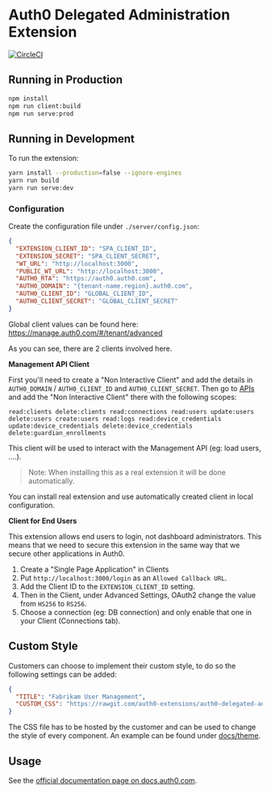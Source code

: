 # Auth0 Delegated Administration Extension
[![CircleCI](https://circleci.com/gh/auth0-extensions/auth0-delegated-administration-extension.svg?style=svg)](https://circleci.com/gh/auth0-extensions/auth0-delegated-administration-extension)

## Running in Production

```bash
npm install
npm run client:build
npm run serve:prod
```

## Running in Development

To run the extension:

```bash
yarn install --production=false --ignore-engines
yarn run build
yarn run serve:dev
```

### Configuration

Create the configuration file under `./server/config.json`:

```json
{
  "EXTENSION_CLIENT_ID": "SPA_CLIENT_ID",
  "EXTENSION_SECRET": "SPA_CLIENT_SECRET",
  "WT_URL": "http://localhost:3000",
  "PUBLIC_WT_URL": "http://localhost:3000",
  "AUTH0_RTA": "https://auth0.auth0.com",
  "AUTH0_DOMAIN": "{tenant-name.region}.auth0.com",
  "AUTH0_CLIENT_ID": "GLOBAL_CLIENT_ID",
  "AUTH0_CLIENT_SECRET": "GLOBAL_CLIENT_SECRET"
}
```

Global client values can be found here: https://manage.auth0.com/#/tenant/advanced

As you can see, there are 2 clients involved here.

**Management API Client**

First you'll need to create a "Non Interactive Client" and add the details in `AUTH0_DOMAIN` / `AUTH0_CLIENT_ID` and `AUTH0_CLIENT_SECRET`. Then go to [APIs](https://manage.auth0.com/#/apis) and add the "Non Interactive Client" there with the following scopes:

```
read:clients delete:clients read:connections read:users update:users delete:users create:users read:logs read:device_credentials update:device_credentials delete:device_credentials delete:guardian_enrollments
```

This client will be used to interact with the Management API (eg: load users, ....).

> Note: When installing this as a real extension it will be done automatically.

You can install real extension and use automatically created client in local configuration.

**Client for End Users**

This extension allows end users to login, not dashboard administrators. This means that we need to secure this extension in the same way that we secure other applications in Auth0.

 1. Create a "Single Page Application" in Clients
 2. Put `http://localhost:3000/login` as an `Allowed Callback URL`.
 3. Add the Client ID to the `EXTENSION_CLIENT_ID` setting.
 4. Then in the Client, under Advanced Settings, OAuth2 change the value from `HS256` to `RS256`.
 5. Choose a connection (eg: DB connection) and only enable that one in your Client (Connections tab).

## Custom Style

Customers can choose to implement their custom style, to do so the following settings can be added:

```json
{
  "TITLE": "Fabrikam User Management",
  "CUSTOM_CSS": "https://rawgit.com/auth0-extensions/auth0-delegated-administration-extension/master/docs/theme/fabrikam.css"
}
```

The CSS file has to be hosted by the customer and can be used to change the style of every component. An example can be found under [docs/theme](docs/theme).

## Usage

See the [official documentation page on docs.auth0.com](https://auth0.com/docs/extensions/delegated-admin).
